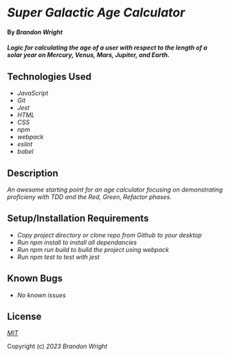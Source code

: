 # _Super Galactic Age Calculator_

#### By _**Brandon Wright**_

#### _Logic for calculating the age of a user with respect to the length of a solar year on Mercury, Venus, Mars, Jupiter, and Earth._

## Technologies Used

* _JavaScript_
* _Git_
* _Jest_
* _HTML_
* _CSS_
* _npm_
* _webpack_
* _eslint_
* _babel_

## Description

_An awesome starting point for an age calculator focusing on demonstrating proficieny with TDD and the Red, Green, Refactor phases._

## Setup/Installation Requirements

* _Copy project directory or clone repo from Github to your desktop_
* _Run npm install to install all dependancies_
* _Run npm run build to build the project using webpack_
* _Run npm test to test with jest_

## Known Bugs

* _No known issues_

## License

_[MIT](https://choosealicense.com/licenses/mit/)_

Copyright (c) _2023_ _Brandon Wright_